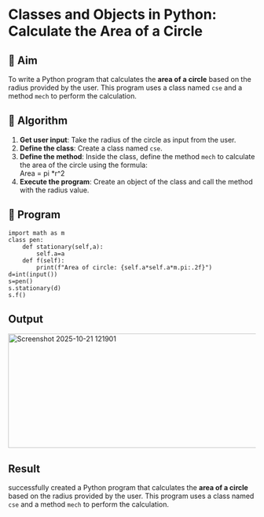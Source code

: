 # Classes and Objects in Python: Calculate the Area of a Circle

## 🎯 Aim
To write a Python program that calculates the **area of a circle** based on the radius provided by the user. This program uses a class named `cse` and a method `mech` to perform the calculation.

## 🧠 Algorithm
1. **Get user input**: Take the radius of the circle as input from the user.
2. **Define the class**: Create a class named `cse`.
3. **Define the method**: Inside the class, define the method `mech` to calculate the area of the circle using the formula:  
   Area = pi *r^2 
4. **Execute the program**: Create an object of the class and call the method with the radius value.

## 🧾 Program
```
import math as m
class pen:
    def stationary(self,a):
        self.a=a
    def f(self):
        print(f"Area of circle: {self.a*self.a*m.pi:.2f}")
d=int(input())
s=pen()
s.stationary(d)
s.f()
```

## Output
<img width="872" height="232" alt="Screenshot 2025-10-21 121901" src="https://github.com/user-attachments/assets/06f532d4-605f-4c86-8a6a-27f5a0370c0d" />

## Result
successfully created  a Python program that calculates the **area of a circle** based on the radius provided by the user. This program uses a class named `cse` and a method `mech` to perform the calculation.
